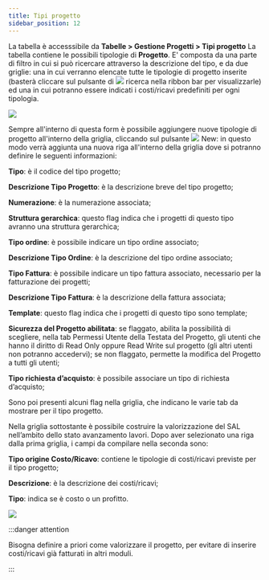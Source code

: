 ```yaml
---
title: Tipi progetto
sidebar_position: 12
---
```


La tabella è accesssibile da **Tabelle > Gestione Progetti > Tipi progetto**
La tabella contiene le possibili tipologie di **Progetto**. E' composta da una parte di filtro in cui si può ricercare attraverso la descrizione del tipo, e da due griglie: una in cui verranno elencate tutte le tipologie di progetto inserite (basterà cliccare sul pulsante di ![](/img/neutral/common/search.png) ricerca nella ribbon bar per visualizzarle) ed una in cui potranno essere indicati i costi/ricavi predefiniti per ogni tipologia.

![](/img/it-it/configurations/tables/projects/proj-type.png)

Sempre all'interno di questa form è possibile aggiungere nuove tipologie di progetto all'interno della griglia, cliccando sul pulsante ![](/img/neutral/common/new.png) New: in questo modo verrà aggiunta una nuova riga all'interno della griglia dove si potranno definire le seguenti informazioni:

**Tipo**: è il codice del tipo progetto;

**Descrizione Tipo Progetto**: è la descrizione breve del tipo progetto;

**Numerazione**: è la numerazione associata;

**Struttura gerarchica**: questo flag indica che i progetti di questo tipo avranno una struttura gerarchica;

**Tipo ordine**: è possibile indicare un tipo ordine associato;

**Descrizione Tipo Ordine**: è la descrizione del tipo ordine associato;

**Tipo Fattura**: è possibile indicare un tipo fattura associato, necessario per la fatturazione dei progetti;

**Descrizione Tipo Fattura**: è la descrizione della fattura associata;

**Template**: questo flag indica che i progetti di questo tipo sono template;

**Sicurezza del Progetto abilitata**: se flaggato, abilita la possibilità di scegliere, nella tab Permessi Utente della Testata del Progetto, gli utenti che hanno il diritto di Read Only oppure Read Write sul progetto (gli altri utenti non potranno accedervi); se non flaggato, permette la modifica del Progetto a tutti gli utenti;

**Tipo richiesta d’acquisto**: è possibile associare un tipo di richiesta d’acquisto;

Sono poi presenti alcuni flag nella griglia, che indicano le varie tab da mostrare per il tipo progetto.

Nella griglia sottostante è possibile costruire la valorizzazione del SAL nell’ambito dello stato avanzamento lavori. Dopo aver selezionato una riga dalla prima griglia, i campi da compilare nella seconda sono:

**Tipo origine Costo/Ricavo**: contiene le tipologie di costi/ricavi previste per il tipo progetto;

**Descrizione**: è la descrizione dei costi/ricavi;

**Tipo**: indica se è costo o un profitto.

![](/img/it-it/configurations/tables/projects/revenue.png)

:::danger attention

Bisogna definire a priori come valorizzare il progetto, per evitare di inserire costi/ricavi già fatturati in altri moduli.

:::
